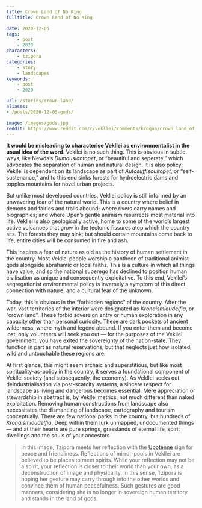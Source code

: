 ```yaml
---
title: Crown Land of No King
fulltitle: Crown Land of No King

date: 2020-12-05
tags:
    - post
    - 2020
characters:
    - tzipora
categories:
    - story
    - landscapes
keywords:
    - post
    - 2020

url: /stories/crown-land/
aliases:
- /posts/2020-12-05-gods/

image: /images/gods.jpg
reddit: https://www.reddit.com/r/vekllei/comments/k7dqua/crown_land_of_no_king_veklleis_landscape_of_gods/
---
```

**It would be misleading to characterise Vekllei as environmentalist in the usual idea of the word**. Vekllei is no such thing. This is obvious in subtle ways, like Newda’s *Dumousiantopet*, or “beautiful and seperate,” which advocates the separation of human and natural design. It is also policy; Vekllei is dependent on its landscape as part of *Autosuffisouitopet*, or “self-sustenance,” and to this end sinks forests for hydroelectric dams and topples mountains for novel urban projects.

But unlike most developed countries, Vekllei policy is still informed by an unwavering fear of the natural world. This is a country where belief in demons and fairies and trolls abound; where rivers carry names and biographies; and where Upen’s gentle animism resurrects most material into life. Vekllei is also geologically active, home to some of the world’s largest active volcanoes that grow in the tectonic fissures atop which the country sits. The forests they may sink; but should certain mountains come back to life, entire cities will be consumed in fire and ash.

This inspires a fear of nature as old as the history of human settlement in the country. Most Vekllei people worship a pantheon of traditional animist gods alongside abrahamic or local faiths. This is a culture in which all things have value, and so the national superego has declined to position human civilisation as unique and consequently exploitative. To this end, Vekllei’s segregationist environmental policy is inversely a symptom of this direct connection with nature, and a cultural fear of the unknown.

Today, this is obvious in the “forbidden regions” of the country. After the war, vast territories of the interior were designated as *Kronaismioudelfia*, or “crown land”. These forbid sovereign entry or human exploration in any capacity other than personal curiosity. These are dark pockets of ancient wilderness, where myth and legend abound. If you enter them and become lost, only volunteers will seek you out — for the purposes of the Vekllei government, you have exited the sovereignty of the nation-state. They function in part as natural reservations, but that neglects just how isolated, wild and untouchable these regions are.

At first glance, this might seem archaic and superstitious, but like most spirituality-as-policy in the country, it serves a foundational component of Vekllei society (and subsequently, the economy). As Vekllei seeks out deindustrialisation via post-scarcity systems, a sincere respect for landscape as living and dangerous becomes essential. Mere appreciation or stewardship in abstract is, by Vekllei metrics, not much different than naked exploitation. Removing human constructions from landscape also necessitates the dismantling of landscape, cartography and tourism conceptually. There are few national parks in the country, but hundreds of *Kronaismioudelfia*. Deep within them lurk unmapped, undocumented things — and at their hearts are pure springs, grasslands of eternal life, spirit dwellings and the souls of your ancestors.

>In this image, Tzipora meets her reflection with the [Upotenne](/factbook/society/culture/language/#6-upotenne) sign for peace and friendliness. Reflections of mirror-pools in Vekllei are believed to be places to meet spirits. While your reflection may not be a spirit, your reflection is closer to their world than your own, as a deconstruction of image and physicality. In this sense, Tzipora is hoping her gesture may carry through into the other worlds and convince them of human peacefulness. Such gestures are good manners, considering she is no longer in sovereign human territory and stands in the land of gods.
